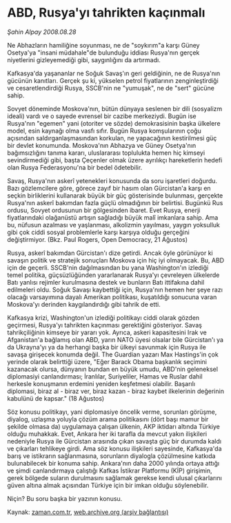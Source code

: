 # ABD, Rusya'yı tahrikten kaçınmalı

*Şahin Alpay 2008.08.28*

<tr><td class="metin" colspan="2" style="padding-top: 20px; padding-left: 5px; padding-right: 10px;">Ne Abhazların hamiliğine soyunması, ne de "soykırım"a karşı Güney Osetya'ya "insani müdahale"de bulunduğu iddiası Rusya'nın gerçek niyetlerini gizleyemediği gibi, saygınlığını da artırmadı.</td></tr><tr><td class="metin" colspan="2" style="padding-top: 20px; padding-left: 5px; padding-right: 10px;"><p>Kafkasya'da yaşananlar ne Soğuk Savaş'ın geri geldiğinin, ne de Rusya'nın gücünün kanıtları. Gerçek şu ki, yükselen petrol fiyatlarının zenginleştirdiği ve cesaretlendirdiği Rusya, SSCB'nin ne "yumuşak", ne de "sert" gücüne sahip.
<p> Sovyet döneminde Moskova'nın, bütün dünyaya seslenen bir dili (sosyalizm ideali) vardı ve o sayede evrensel bir cazibe merkeziydi. Bugün ise Rusya'nın "egemen" yani (otoriter ve sözde) demokrasisinin başka ülkelere model, esin kaynağı olma vasfı sıfır. Bugün Rusya komşularının çoğu açısından saldırganlaşmasından korkulan, ne yapacağının kestirilmesi güç bir devlet konumunda. Moskova'nın Abhazya ve Güney Osetya'nın bağımsızlığını tanıma kararı, uluslararası toplulukta hemen hiç kimseyi sevindirmediği gibi, başta Çeçenler olmak üzere ayrılıkçı hareketlerin hedefi olan Rusya Federasyonu'na bir bedel ödetebilir.
<p> Savaş, Rusya'nın askerî yetenekleri konusunda da soru işaretleri doğurdu. Bazı gözlemcilere göre, görece zayıf bir hasım olan Gürcistan'a karşı en seçkin birliklerini kullanarak büyük bir güç gösterisinde bulunması, gerçekte Rusya'nın askerî bakımdan fazla güçlü olmadığının bir belirtisi. Bugünkü Rus ordusu, Sovyet ordusunun bir gölgesinden ibaret. Evet Rusya, enerji fiyatlarındaki olağanüstü artışın sağladığı büyük malî imkanlara sahip. Ama bu, nüfusun azalması ve yaşlanması, alkolizmin yayılması, yaygın yoksulluk gibi çok ciddi sosyal problemlerle karşı karşıya olduğu gerçeğini değiştirmiyor. (Bkz. Paul Rogers, Open Democracy, 21 Ağustos)
<p> Rusya, askerî bakımdan Gürcistan'ı dize getirdi. Ancak öyle görünüyor ki savaşın politik ve stratejik sonuçları Moskova için hiç iyi olmayacak. Bu, ABD için de geçerli. SSCB'nin dağılmasından bu yana Washington'ın izlediği temel politika, güçsüzlüğünden yararlanarak Rusya'yı çevreleyen ülkelerde Batı yanlısı rejimler kurulmasına destek ve bunların Batı ittifakına dahil edilmeleri oldu. Soğuk Savaşı kaybettiği için, Rusya'nın hemen her şeye razı olacağı varsayımına dayalı Amerikan politikası, kuşatıldığı sonucuna varan Moskova'yı derinden kaygılandırdığı gibi tahrik de etti. 
<p> Kafkasya krizi, Washington'un izlediği politikayı ciddi olarak gözden geçirmesi, Rusya'yı tahrikten kaçınması gerektiğini gösteriyor. Savaş tahrikçiliğinin kimseye bir yararı yok. Ayrıca, askeri kapasitesini Irak ve Afganistan'a bağlamış olan ABD, yarın NATO üyesi olsalar bile Gürcistan'ı ya da Ukrayna'yı ya da herhangi başka bir ülkeyi savunmak için Rusya ile savaşa girişecek konumda değil. The Guardian yazarı Max Hastings'in çok yerinde olarak belirttiği üzere, "Eğer Barack Obama başkanlık seçimini kazanacak olursa, dünyanın bundan en büyük umudu, ABD'nin geleneksel diplomasiyi canlandırması; İranlılar, Suriyeliler, Hamas ve Ruslar dahil herkesle konuşmanın erdemini yeniden keşfetmesi olabilir. Başarılı diplomasi, biraz al - biraz ver, biraz kazan - biraz kaybet ilkelerinin değerinin kabulünü de kapsar." (18 Ağustos)
<p> Söz konusu politikayı, yani diplomasiye öncelik verme, sorunları görüşme, diyalog, uzlaşma yoluyla çözüm arama politikasını (dört başı mamur bir şekilde olmasa da) uygulamaya çalışan ülkenin, AKP iktidarı altında Türkiye olduğu muhakkak. Evet, Ankara her iki tarafla da mevcut yakın ilişkileri nedeniyle Rusya ile Gürcistan arasında çıkan savaşta güç bir durumda kaldı ve çıkarları tehlikeye girdi. Ama söz konusu ilişkileri sayesinde, Kafkasya'da barış ve istikrarın sağlanmasına, sorunların diyalogla çözülmesine katkıda bulunabilecek bir konuma sahip. Ankara'nın daha 2000 yılında ortaya attığı ve şimdi canlandırmaya çalıştığı Kafkas İstikrar Platformu (KİP) girişimin, gerek bölgede suların durulmasını sağlamak gerekse kendi ulusal çıkarlarını güven altına almak açısından Türkiye için bir imkan olduğu söylenebilir. 
<p> Niçin? Bu soru başka bir yazının konusu.<br/></p></p></p></p></p></p></p></td></tr>

Kaynak: [zaman.com.tr](http://zaman.com.tr/yazar.do?yazino=730993), [web.archive.org (arşiv bağlantısı)](http://web.archive.org/web/20080915203746/http://www.zaman.com.tr:80/yazar.do?yazino=730993)
